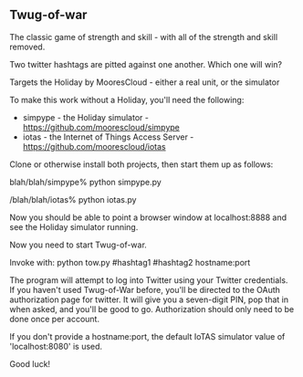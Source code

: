 Twug-of-war
-----------

The classic game of strength and skill - with all of the strength and skill removed.

Two twitter hashtags are pitted against one another.  Which one will win?

Targets the Holiday by MooresCloud - either a real unit, or the simulator

To make this work without a Holiday, you'll need the following:

* simpype - the Holiday simulator - https://github.com/moorescloud/simpype
* iotas - the Internet of Things Access Server - https://github.com/moorescloud/iotas

Clone or otherwise install both projects, then start them up as follows:

blah/blah/simpype% python simpype.py

/blah/blah/iotas% python iotas.py

Now you should be able to point a browser window at localhost:8888 and see the Holiday simulator running.

Now you need to start Twug-of-war.

Invoke with: python tow.py #hashtag1 #hashtag2 hostname:port

The program will attempt to log into Twitter using your Twitter credentials.  
If you haven't used Twug-of-War before, you'll be directed to the OAuth authorization page for twitter.
It will give you a seven-digit PIN, pop that in when asked, and you'll be good to go.
Authorization should only need to be done once per account.

If you don't provide a hostname:port, the default IoTAS simulator value of 'localhost:8080' is used.

Good luck!